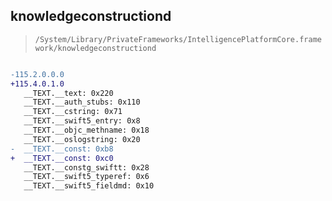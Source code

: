 ## knowledgeconstructiond

> `/System/Library/PrivateFrameworks/IntelligencePlatformCore.framework/knowledgeconstructiond`

```diff

-115.2.0.0.0
+115.4.0.1.0
   __TEXT.__text: 0x220
   __TEXT.__auth_stubs: 0x110
   __TEXT.__cstring: 0x71
   __TEXT.__swift5_entry: 0x8
   __TEXT.__objc_methname: 0x18
   __TEXT.__oslogstring: 0x20
-  __TEXT.__const: 0xb8
+  __TEXT.__const: 0xc0
   __TEXT.__constg_swiftt: 0x28
   __TEXT.__swift5_typeref: 0x6
   __TEXT.__swift5_fieldmd: 0x10

```
